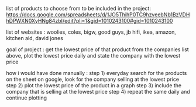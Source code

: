 list of products to choose from to be included in the project: https://docs.google.com/spreadsheets/d/1JO5ThihP0TC9hzveebNb1BzVDHhDPWXN0XyHNg84zbI/edit?pli=1&gid=1010243100#gid=1010243100

list of websites : woolies, coles, bigw, good guys, jb hifi, ikea, amazon, kitchen aid, david jones 

goal of project : get the lowest price of that product from the companies list above, plot the lowest price daily and state the company with the lowest price 

how i would have done manually :
step 1) everyday search for the products on the sheet on google, look for the company selling at the lowest price 
step 2) plot the lowest price of the product in a graph 
step 3) include the company that is selling at the lowest price 
step 4) repeat the same daily and continue plotting 
